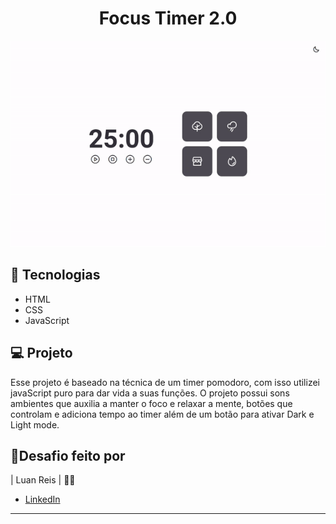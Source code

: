 <h1 align="center">
Focus Timer 2.0
</h1>

<p align="center">
<img 
  alt="imagem do projeto" 
  src="assets/view.gif">
</p>

## 🚀 Tecnologias

- HTML
- CSS
- JavaScript

## 💻 Projeto

 Esse projeto é baseado na técnica de um timer pomodoro, com isso utilizei javaScript puro para dar vida a suas funções. 
 O projeto possui sons ambientes que auxilia a manter o foco e relaxar a mente, botões que controlam e adiciona tempo ao timer além de um botão para ativar Dark e Light mode.

## 💪Desafio feito por

| Luan Reis | 🙅‍♂️

- [LinkedIn](https://www.linkedin.com/in/lreiss7)
---
